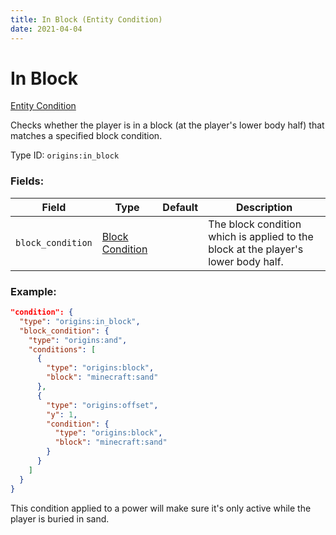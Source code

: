 ```yaml
---
title: In Block (Entity Condition)
date: 2021-04-04
---
```


# In Block

[Entity Condition](../entity_conditions.md)

Checks whether the player is in a block (at the player's lower body half) that matches a specified block condition.

Type ID: `origins:in_block`

### Fields:

Field  | Type | Default | Description
-------|------|---------|-------------
`block_condition` | [Block Condition](../block_conditions.md) | |  The block condition which is applied to the block at the player's lower body half.

### Example:

```json
"condition": {
  "type": "origins:in_block",
  "block_condition": {
    "type": "origins:and",
    "conditions": [
      {
        "type": "origins:block",
        "block": "minecraft:sand"
      },
      {
        "type": "origins:offset",
        "y": 1,
        "condition": {
          "type": "origins:block",
          "block": "minecraft:sand"
        }
      }
    ]
  }
}
```

This condition applied to a power will make sure it's only active while the player is buried in sand.
